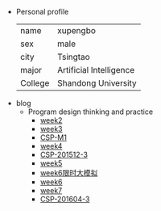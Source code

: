 + Personal  profile
  <table>                 
  <tr> <td> name  </td> <td> xupengbo  </td>  </tr>              
  <tr> <td> sex   </td> <td> male      </td>   </tr>                 
  <tr> <td> city  </td> <td> Tsingtao  </td>   </tr>         
  <tr> <td> major </td> <td> Artificial Intelligence</td></tr>
  <tr> <td> College</td><td>Shandong University </td></tr>
  </table>
+ blog 
  + Program design thinking and practice
    + [week2](./week2.md)
    + [week3](./week3.md)
    + [CSP-M1](./CSP-M1.md)
    + [week4](./week4.md)
    + [CSP-201512-3](./CSP-201512-3.md)
    + [week5](./week5.md)
    + [week6限时大模拟](./week6模拟.md)
    + [week6](./week6.md)
    + [week7](./week6.md)
    + [CSP-201604-3](./csp201604-3.md)
    
